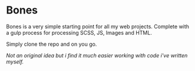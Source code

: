 # Bones 
Bones is a very simple starting point for all my web projects. Complete with a gulp process for processing SCSS, JS, Images and HTML.

Simply clone the repo and on you go.

_Not an original idea but i find it much easier working with code i've written myself._


